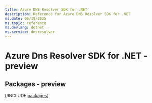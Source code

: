 ```yaml
---
title: Azure DNS Resolver SDK for .NET
description: Reference for Azure DNS Resolver SDK for .NET
ms.date: 06/19/2025
ms.topic: reference
ms.devlang: dotnet
ms.service: dnsresolver
---
```

# Azure Dns Resolver SDK for .NET - preview
## Packages - preview
[!INCLUDE [packages](dns-resolver-index.md)]